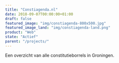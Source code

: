 ```yaml
---
title: "Constiagenda.nl"
date: 2018-09-07T00:00:00+01:00
draft: false
featured_image: "img/constiagenda-800x500.jpg"
featured_image_land: "img/constiagenda-land.png"
product: "Web"
state: "Actief"
parent: "/projects/"
---
```


Een overzicht van alle constitutieborrels in Groningen.